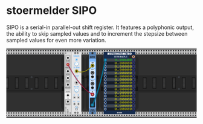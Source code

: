 # stoermelder SIPO

SIPO is a serial-in parallel-out shift register. It features a polyphonic output, the ability to skip sampled values and to increment the stepsize between sampled values for even more variation.

![SIPO Intro](./Sipo-intro.gif)